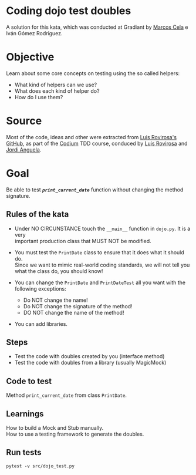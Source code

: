 # Coding dojo test doubles  
A solution for this kata, which was conducted at Gradiant by [Marcos Cela][Marcos Cela github] e Iván Gómez Rodríguez. 
  
# Objective  
  
Learn about some core concepts on testing using the so called helpers:  
  
- What kind of helpers can we use?  
- What does each kind of helper do?  
- How do I use them?  
  
# Source  
  
Most of the code, ideas and other were extracted from [Luis Rovirosa's GitHub][github/luisrovirosa/katas-java], as part  of the [Codium][Codium team main page] TDD course, conduced by [Luis Rovirosa][Luis Rovirosa LinkedIn] and [Jordi Anguela][Jordi Anguela LinkedIn].  
  
[github/luisrovirosa/katas-java]: https://github.com/luisrovirosa/katas-java/tree/master/print-date  
[Codium team main page]: http://www.codium.team  
[Luis Rovirosa LinkedIn]: https://www.linkedin.com/in/luisrovirosa  
[Jordi Anguela LinkedIn]: https://www.linkedin.com/in/jordianguela  
[Marcos Cela github]: https://github.com/Markoscl  
  
# Goal  
Be able to test ***`print_current_date`*** function without changing the method signature.  
  
  
## Rules of the kata  
  
* Under NO CIRCUNSTANCE touch the `__main__` function in `dojo.py`. It is a very  
  important production class that MUST NOT be modified.  
  
* You must test the `PrintDate` class to ensure that it does what it should do.  
  Since we want to mimic real-world coding standards, we will not tell you  
  what the class do, you should know!  
  
* You can change the `PrintDate` and `PrintDateTest` all you want with the following exceptions:  
  * Do NOT change the name!  
  * Do NOT change the signature of the method!  
  * DO NOT change the name of the method!  
  
* You can add libraries.  
  
## Steps  
  
* Test the code with doubles created by you (interface method)  
* Test the code with doubles from a library (usually MagicMock)  
  
## Code to test  
  
Method `print_current_date` from class `PrintDate`.  
  
  
## Learnings  

How to build a Mock and Stub manually.  
How to use a testing framework to generate the doubles.  
  
## Run  tests
  
```  
pytest -v src/dojo_test.py  
```
